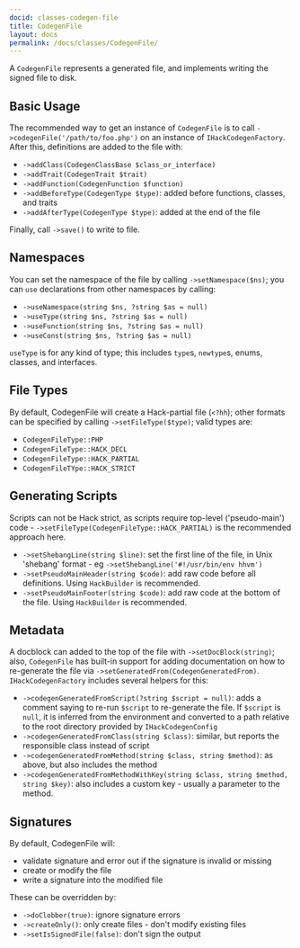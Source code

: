 ```yaml
---
docid: classes-codegen-file
title: CodegenFile
layout: docs
permalink: /docs/classes/CodegenFile/
---
```


A `CodegenFile` represents a generated file, and implements writing the signed
file to disk.

Basic Usage
-----------

The recommended way to get an instance of `CodegenFile` is to call
`->codegenFile('/path/to/foo.php')` on an instance of `IHackCodegenFactory`. After
this, definitions are added to the file with:

 - `->addClass(CodegenClassBase $class_or_interface)`
 - `->addTrait(CodegenTrait $trait)`
 - `->addFunction(CodegenFunction $function)`
 - `->addBeforeType(CodegenType $type)`: added before functions, classes, and traits
 - `->addAfterType(CodegenType $type)`: added at the end of the file

Finally, call `->save()` to write to file.

Namespaces
----------

You can set the namespace of the file by calling `->setNamespace($ns)`; you can
`use` declarations from other namespaces by calling:

 - `->useNamespace(string $ns, ?string $as = null)`
 - `->useType(string $ns, ?string $as = null)`
 - `->useFunction(string $ns, ?string $as = null)`
 - `->useConst(string $ns, ?string $as = null)`

`useType` is for any kind of type; this includes `type`s, `newtype`s,
enums, classes, and interfaces.

File Types
----------

By default, CodegenFile will create a Hack-partial file (`<?hh`); other formats
can be specified by calling `->setFileType($type)`; valid types are:

 - `CodegenFileType::PHP`
 - `CodegenFileType::HACK_DECL`
 - `CodegenFileType::HACK_PARTIAL`
 - `CodegenFileTYpe::HACK_STRICT`

Generating Scripts
------------------

Scripts can not be Hack strict, as scripts require top-level ('pseudo-main') code -
`->setFileType(CodegenFileType::HACK_PARTIAL)` is the recommended approach here.

 - `->setShebangLine(string $line)`: set the first line of the file, in Unix
   'shebang' format - eg `->setShebangLine('#!/usr/bin/env hhvm')`
 - `->setPseudoMainHeader(string $code)`: add raw code before all definitions. Using
   `HackBuilder` is recommended.
 - `->setPseudoMainFooter(string $code)`: add raw code at the bottom of the file.
   Using `HackBuilder` is recommended.

Metadata
--------

A docblock can added to the top of the file with `->setDocBlock(string)`; also,
`CodegenFile` has built-in support for adding documentation on how to re-generate
the file via `->setGeneratedFrom(CodegenGeneratedFrom)`. `IHackCodegenFactory`
includes several helpers for this:

 - `->codegenGeneratedFromScript(?string $script = null)`: adds a comment saying to
   re-run `$script` to re-generate the file. If `$script` is `null`, it is inferred
   from the environment and converted to a path relative to the root directory
   provided by `IHackCodegenConfig`
 - `->codegenGeneratedFromClass(string $class)`: similar, but reports the responsible
   class instead of script
 - `->codegenGeneratedFromMethod(string $class, string $method)`: as above, but also
   includes the method
 - `->codegenGeneratedFromMethodWithKey(string $class, string $method, string $key)`:
   also includes a custom key - usually a parameter to the method.

Signatures
----------

By default, CodegenFile will:

 - validate signature and error out if the signature is invalid or missing
 - create or modify the file
 - write a signature into the modified file

These can be overridden by:

 - `->doClobber(true)`: ignore signature errors
 - `->createOnly()`: only create files - don't modify existing files
 - `->setIsSignedFile(false)`: don't sign the output
